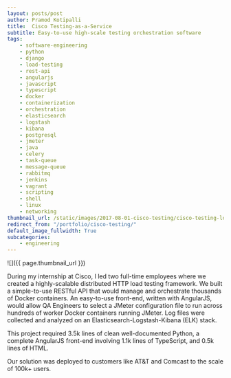 ```yaml
---
layout: posts/post
author: Pramod Kotipalli
title:  Cisco Testing-as-a-Service
subtitle: Easy-to-use high-scale testing orchestration software
tags:
    - software-engineering
    - python
    - django
    - load-testing
    - rest-api
    - angularjs
    - javascript
    - typescript
    - docker
    - containerization
    - orchestration
    - elasticsearch
    - logstash
    - kibana
    - postgresql
    - jmeter
    - java
    - celery
    - task-queue
    - message-queue
    - rabbitmq
    - jenkins
    - vagrant
    - scripting
    - shell
    - linux
    - networking
thumbnail_url: /static/images/2017-08-01-cisco-testing/cisco-testing-logo.png
redirect_from: "/portfolio/cisco-testing/"
default_image_fullwidth: True
subcategories:
    - engineering
---
```


![]({{ page.thumbnail_url }})

During my internship at Cisco, I led two full-time employees where we created a highly-scalable distributed HTTP load testing framework. We built a simple-to-use RESTful API that would manage and orchestrate thousands of Docker containers. An easy-to-use front-end, written with AngularJS, would allow QA Engineers to select a JMeter configuration file to run across hundreds of worker Docker containers running JMeter. Log files were collected and analyzed on an Elasticsearch-Logstash-Kibana (ELK) stack.

This project required 3.5k lines of clean well-documented Python, a complete AngularJS front-end involving 1.1k lines of TypeScript, and 0.5k lines of HTML.

Our solution was deployed to customers like AT&T and Comcast to the scale of 100k+ users.
